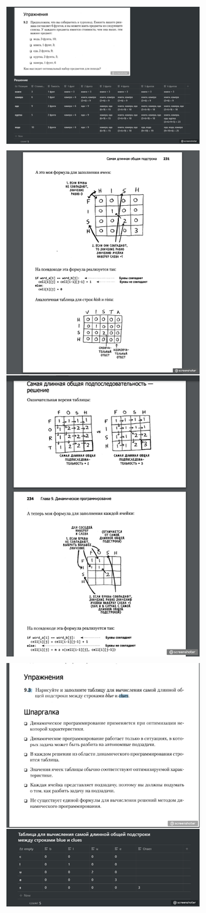 ![](._images/3b76fac4.png)

![](._images/9d3f4b57.png)
![](._images/755c8acc.png)

![](._images/436f6067.png)
![](._images/ef174c1b.png)